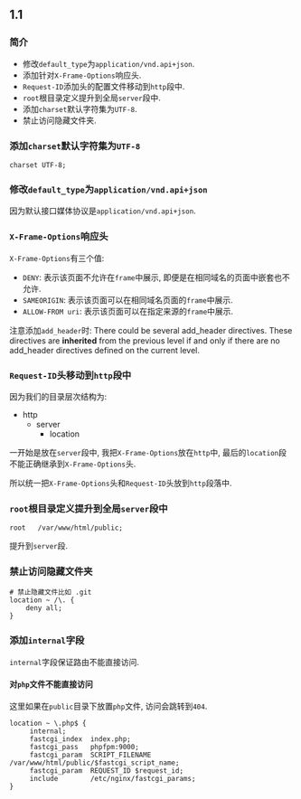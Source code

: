 ## 1.1

### 简介

* 修改`default_type`为`application/vnd.api+json`.
* 添加针对`X-Frame-Options`响应头.
* `Request-ID`添加头的配置文件移动到`http`段中.
* `root`根目录定义提升到全局`server`段中.
* 添加`charset`默认字符集为`UTF-8`.
* 禁止访问隐藏文件夹.

### 添加`charset`默认字符集为`UTF-8`

```
charset UTF-8;
```

### 修改`default_type`为`application/vnd.api+json`

因为默认接口媒体协议是`application/vnd.api+json`.

### `X-Frame-Options`响应头

`X-Frame-Options`有三个值:

* `DENY`: 表示该页面不允许在`frame`中展示, 即便是在相同域名的页面中嵌套也不允许.
* `SAMEORIGIN`: 表示该页面可以在相同域名页面的`frame`中展示.
* `ALLOW-FROM uri`: 表示该页面可以在指定来源的`frame`中展示.

注意添加`add_header`时: There could be several add_header directives. These directives are **inherited** from the previous level if and only if there are no add_header directives defined on the current level.

### `Request-ID`头移动到`http`段中

因为我们的目录层次结构为:

* http
	* server
		* location

一开始是放在`server`段中, 我把`X-Frame-Options`放在`http`中, 最后的`location`段不能正确继承到`X-Frame-Options`头.

所以统一把`X-Frame-Options`头和`Request-ID`头放到`http`段落中.

### `root`根目录定义提升到全局`server`段中

```
root   /var/www/html/public;
```

提升到`server`段.

### 禁止访问隐藏文件夹

```
# 禁止隐藏文件比如 .git
location ~ /\. {
    deny all;
}
```

### 添加`internal`字段

`internal`字段保证路由不能直接访问.

#### 对`php`文件不能直接访问

这里如果在`public`目录下放置`php`文件, 访问会跳转到`404`.

```
location ~ \.php$ {
     internal;
 	 fastcgi_index  index.php;
     fastcgi_pass   phpfpm:9000;
     fastcgi_param  SCRIPT_FILENAME /var/www/html/public/$fastcgi_script_name;
     fastcgi_param  REQUEST_ID $request_id;
     include        /etc/nginx/fastcgi_params;
}
```